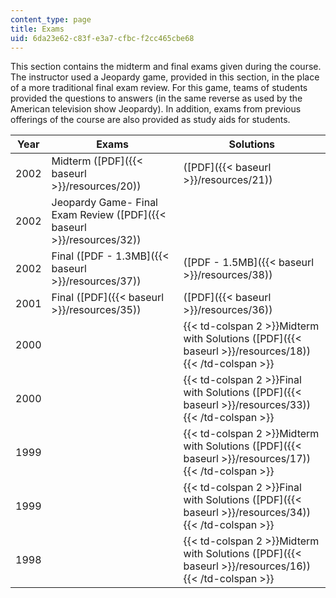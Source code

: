 ```yaml
---
content_type: page
title: Exams
uid: 6da23e62-c83f-e3a7-cfbc-f2cc465cbe68
---
```


This section contains the midterm and final exams given during the course. The instructor used a Jeopardy game, provided in this section, in the place of a more traditional final exam review. For this game, teams of students provided the questions to answers (in the same reverse as used by the American television show Jeopardy). In addition, exams from previous offerings of the course are also provided as study aids for students.

| Year | Exams | Solutions |
| --- | --- | --- |
| 2002 | Midterm ([PDF]({{< baseurl >}}/resources/20)) | ([PDF]({{< baseurl >}}/resources/21)) |
| 2002 | Jeopardy Game- Final Exam Review ([PDF]({{< baseurl >}}/resources/32)) | &nbsp; |
| 2002 | Final ([PDF - 1.3MB]({{< baseurl >}}/resources/37)) | ([PDF - 1.5MB]({{< baseurl >}}/resources/38)) |
| 2001 | Final ([PDF]({{< baseurl >}}/resources/35)) | ([PDF]({{< baseurl >}}/resources/36)) |
| 2000 || {{< td-colspan 2 >}}Midterm with Solutions ([PDF]({{< baseurl >}}/resources/18)){{< /td-colspan >}} ||
| 2000 || {{< td-colspan 2 >}}Final with Solutions ([PDF]({{< baseurl >}}/resources/33)){{< /td-colspan >}} ||
| 1999 || {{< td-colspan 2 >}}Midterm with Solutions ([PDF]({{< baseurl >}}/resources/17)){{< /td-colspan >}} ||
| 1999 || {{< td-colspan 2 >}}Final with Solutions ([PDF]({{< baseurl >}}/resources/34)){{< /td-colspan >}} ||
| 1998 || {{< td-colspan 2 >}}Midterm with Solutions ([PDF]({{< baseurl >}}/resources/16)){{< /td-colspan >}} |